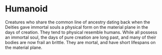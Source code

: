 # Humanoid

Creatures who share the common line of ancestry dating back when the Deities gave immortal souls a physical form on the material plane in the days of creation. They tend to physical resemble humans. While all possess an immortal soul, the days of pure creation are long past, and many of their bodies are now frail an brittle. They are mortal, and have short lifespans on the material plane.
